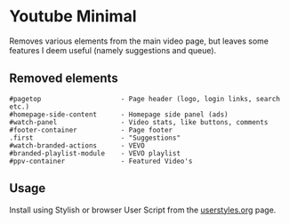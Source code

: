 Youtube Minimal
===============

Removes various elements from the main video page, but leaves some features I
deem useful (namely suggestions and queue).

Removed elements
----------------

    #pagetop                    - Page header (logo, login links, search etc.)
    #homepage-side-content      - Homepage side panel (ads)
    #watch-panel                - Video stats, like buttons, comments
    #footer-container           - Page footer
    .first                      - "Suggestions"
    #watch-branded-actions      - VEVO
    #branded-playlist-module    - VEVO playlist
    #ppv-container              - Featured Video's

Usage
-----

Install using Stylish or browser User Script from the [userstyles.org][1] page.

  [1]: http://userstyles.org/styles/
